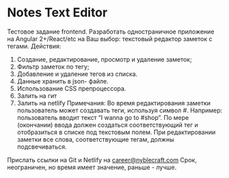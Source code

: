 # Notes Text Editor

Тестовое задание frontend.
Разработать одностраничное приложение на Angular 2+/React/etc на Ваш выбор: текстовый редактор заметок с тегами.
Действия:
1. Создание, редактирование, просмотр и удаление заметок;
2. Фильтр заметок по тегу;
3. Добавление и удаление тегов из списка.
4. Данные хранить в json- файле.
5. Использование CSS препроцессора.
6. Залить на гит
7. Залить на netlify
Примечания:
Во время редактирования заметки пользователь может создавать теги, используя символ #.
Например: пользователь вводит текст “I wanna go to #shop”. По мере (окончании) ввода должен создаться соответствующий тег и отобразиться в списке под текстовым полем.
При редактировании заметки все слова, соответствующие тегам, должны подсвечиваться.

Прислать ссылки на Git и Netlify на career@nyblecraft.com
Срок, неограничен, но время имеет значение, раньше - лучше.
